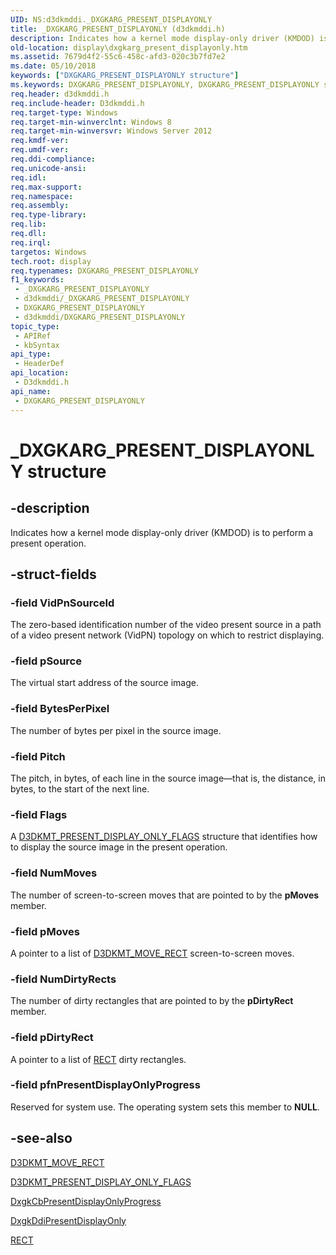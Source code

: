 ```yaml
---
UID: NS:d3dkmddi._DXGKARG_PRESENT_DISPLAYONLY
title: _DXGKARG_PRESENT_DISPLAYONLY (d3dkmddi.h)
description: Indicates how a kernel mode display-only driver (KMDOD) is to perform a present operation.
old-location: display\dxgkarg_present_displayonly.htm
ms.assetid: 7679d4f2-55c6-458c-afd3-020c3b7fd7e2
ms.date: 05/10/2018
keywords: ["DXGKARG_PRESENT_DISPLAYONLY structure"]
ms.keywords: DXGKARG_PRESENT_DISPLAYONLY, DXGKARG_PRESENT_DISPLAYONLY structure [Display Devices], _DXGKARG_PRESENT_DISPLAYONLY, d3dkmddi/DXGKARG_PRESENT_DISPLAYONLY, display.dxgkarg_present_displayonly
req.header: d3dkmddi.h
req.include-header: D3dkmddi.h
req.target-type: Windows
req.target-min-winverclnt: Windows 8
req.target-min-winversvr: Windows Server 2012
req.kmdf-ver: 
req.umdf-ver: 
req.ddi-compliance: 
req.unicode-ansi: 
req.idl: 
req.max-support: 
req.namespace: 
req.assembly: 
req.type-library: 
req.lib: 
req.dll: 
req.irql: 
targetos: Windows
tech.root: display
req.typenames: DXGKARG_PRESENT_DISPLAYONLY
f1_keywords:
 - _DXGKARG_PRESENT_DISPLAYONLY
 - d3dkmddi/_DXGKARG_PRESENT_DISPLAYONLY
 - DXGKARG_PRESENT_DISPLAYONLY
 - d3dkmddi/DXGKARG_PRESENT_DISPLAYONLY
topic_type:
 - APIRef
 - kbSyntax
api_type:
 - HeaderDef
api_location:
 - D3dkmddi.h
api_name:
 - DXGKARG_PRESENT_DISPLAYONLY
---
```


# _DXGKARG_PRESENT_DISPLAYONLY structure


## -description

Indicates how a kernel mode display-only driver (KMDOD) is to perform a present operation.

## -struct-fields

### -field VidPnSourceId

The zero-based identification number of the video present source in a path of a video present network (VidPN) topology on which to restrict displaying.

### -field pSource

The virtual start address of the source image.

### -field BytesPerPixel

The number of bytes per pixel in the source image.

### -field Pitch

The pitch, in bytes, of each line in the source image—that is, the distance, in bytes, to the start of the next line.

### -field Flags

A <a href="/windows-hardware/drivers/ddi/d3dkmddi/ns-d3dkmddi-_d3dkmt_present_display_only_flags">D3DKMT_PRESENT_DISPLAY_ONLY_FLAGS</a> structure that identifies how to display the source image in the present operation.

### -field NumMoves

The number of screen-to-screen moves that are pointed to by the <b>pMoves</b> member.

### -field pMoves

A pointer to a list of <a href="/windows-hardware/drivers/ddi/d3dkmdt/ns-d3dkmdt-_d3dkmt_move_rect">D3DKMT_MOVE_RECT</a> screen-to-screen moves.

### -field NumDirtyRects

The number of dirty rectangles that are pointed to by the <b>pDirtyRect</b> member.

### -field pDirtyRect

A pointer to a list of <a href="/windows/win32/api/windef/ns-windef-tagrect">RECT</a> dirty rectangles.

### -field pfnPresentDisplayOnlyProgress

Reserved for system use. The operating system sets this member to <b>NULL</b>.

## -see-also

<a href="/windows-hardware/drivers/ddi/d3dkmdt/ns-d3dkmdt-_d3dkmt_move_rect">D3DKMT_MOVE_RECT</a>



<a href="/windows-hardware/drivers/ddi/d3dkmddi/ns-d3dkmddi-_d3dkmt_present_display_only_flags">D3DKMT_PRESENT_DISPLAY_ONLY_FLAGS</a>



<a href="/windows-hardware/drivers/display/dxgkcbpresentdisplayonlyprogress">DxgkCbPresentDisplayOnlyProgress</a>



<a href="/windows-hardware/drivers/ddi/d3dkmddi/nc-d3dkmddi-dxgkddi_presentdisplayonly">DxgkDdiPresentDisplayOnly</a>



<a href="/windows/win32/api/windef/ns-windef-tagrect">RECT</a>